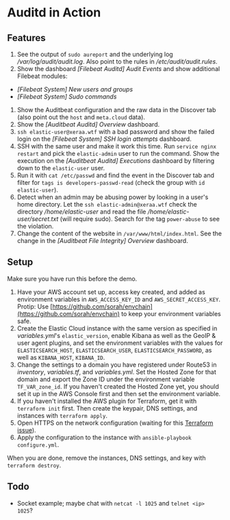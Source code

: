 # Auditd in Action



## Features

1. See the output of `sudo aureport` and the underlying log */var/log/audit/audit.log*. Also point to the rules in */etc/audit/audit.rules*.
1. Show the dashboard *[Filebeat Auditd] Audit Events* and show additional Filebeat modules:
  * *[Filebeat System] New users and groups*
  * *[Filebeat System] Sudo commands*
1. Show the Auditbeat configuration and the raw data in the Discover tab (also point out the `host` and `meta.cloud` data).
1. Show the *[Auditbeat Auditd] Overview* dashboard.
1. `ssh elastic-user@xeraa.wtf` with a bad password and show the failed login on the *[Filebeat System] SSH login attempts* dashboard.
1. SSH with the same user and make it work this time. Run `service nginx restart` and pick the `elastic-admin` user to run the command. Show the execution on the *[Auditbeat Auditd] Executions* dashboard by filtering down to the `elastic-user` user.
1. Run it with `cat /etc/passwd` and find the event in the Discover tab and filter for `tags is developers-passwd-read` (check the group with `id elastic-user`).
1. Detect when an admin may be abusing power by looking in a user's home directory. Let the `ssh elastic-admin@xeraa.wtf` check the directory */home/elastic-user* and read the file */home/elastic-user/secret.txt* (will require sudo). Search for the tag `power-abuse` to see the violation.
1. Change the content of the website in `/var/www/html/index.html`. See the change in the *[Auditbeat File Integrity] Overview* dashboard.



## Setup

Make sure you have run this before the demo.

1. Have your AWS account set up, access key created, and added as environment variables in `AWS_ACCESS_KEY_ID` and `AWS_SECRET_ACCESS_KEY`. Protip: Use [https://github.com/sorah/envchain](https://github.com/sorah/envchain) to keep your environment variables safe.
1. Create the Elastic Cloud instance with the same version as specified in *variables.yml*'s `elastic_version`, enable Kibana as well as the GeoIP & user agent plugins, and set the environment variables with the values for `ELASTICSEARCH_HOST`, `ELASTICSEARCH_USER`, `ELASTICSEARCH_PASSWORD`, as well as `KIBANA_HOST`, `KIBANA_ID`.
1. Change the settings to a domain you have registered under Route53 in *inventory*, *variables.tf*, and *variables.yml*. Set the Hosted Zone for that domain and export the Zone ID under the environment variable `TF_VAR_zone_id`. If you haven't created the Hosted Zone yet, you should set it up in the AWS Console first and then set the environment variable.
1. If you haven't installed the AWS plugin for Terraform, get it with `terraform init` first. Then create the keypair, DNS settings, and instances with `terraform apply`.
1. Open HTTPS on the network configuration (waiting for this [Terraform issue](https://github.com/terraform-providers/terraform-provider-aws/issues/700)).
1. Apply the configuration to the instance with `ansible-playbook configure.yml`.

When you are done, remove the instances, DNS settings, and key with `terraform destroy`.



## Todo

* Socket example; maybe chat with `netcat -l 1025` and `telnet <ip> 1025`?

